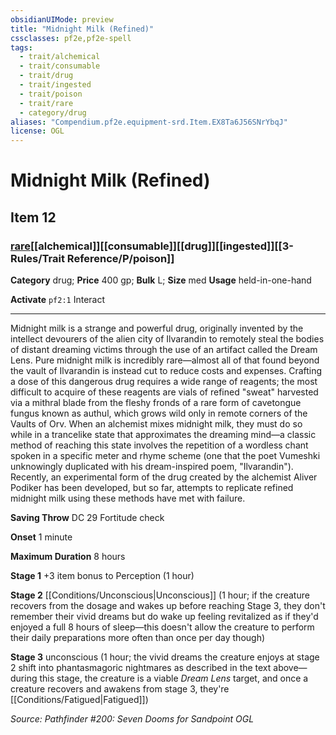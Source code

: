 ```yaml
---
obsidianUIMode: preview
title: "Midnight Milk (Refined)"
cssclasses: pf2e,pf2e-spell
tags:
  - trait/alchemical
  - trait/consumable
  - trait/drug
  - trait/ingested
  - trait/poison
  - trait/rare
  - category/drug
aliases: "Compendium.pf2e.equipment-srd.Item.EX8Ta6J56SNrYbqJ"
license: OGL
---
```

# Midnight Milk (Refined)
## Item 12
### [rare](rare.md "Rare Rarity Trait")[[alchemical]][[consumable]][[drug]][[ingested]][[3-Rules/Trait Reference/P/poison]]

**Category** drug; 
**Price** 400 gp; 
**Bulk** L; **Size** med
**Usage** held-in-one-hand

**Activate** `pf2:1` Interact

* * *

Midnight milk is a strange and powerful drug, originally invented by the intellect devourers of the alien city of Ilvarandin to remotely steal the bodies of distant dreaming victims through the use of an artifact called the Dream Lens. Pure midnight milk is incredibly rare—almost all of that found beyond the vault of Ilvarandin is instead cut to reduce costs and expenses. Crafting a dose of this dangerous drug requires a wide range of reagents; the most difficult to acquire of these reagents are vials of refined "sweat" harvested via a mithral blade from the fleshy fronds of a rare form of cavetongue fungus known as authul, which grows wild only in remote corners of the Vaults of Orv. When an alchemist mixes midnight milk, they must do so while in a trancelike state that approximates the dreaming mind—a classic method of reaching this state involves the repetition of a wordless chant spoken in a specific meter and rhyme scheme (one that the poet Vumeshki unknowingly duplicated with his dream-inspired poem, "Ilvarandin"). Recently, an experimental form of the drug created by the alchemist Aliver Podiker has been developed, but so far, attempts to replicate refined midnight milk using these methods have met with failure.

**Saving Throw** DC 29 Fortitude check

**Onset** 1 minute

**Maximum Duration** 8 hours

**Stage 1** +3 item bonus to Perception (1 hour)

**Stage 2** [[Conditions/Unconscious|Unconscious]] (1 hour; if the creature recovers from the dosage and wakes up before reaching Stage 3, they don't remember their vivid dreams but do wake up feeling revitalized as if they'd enjoyed a full 8 hours of sleep—this doesn't allow the creature to perform their daily preparations more often than once per day though)

**Stage 3** unconscious (1 hour; the vivid dreams the creature enjoys at stage 2 shift into phantasmagoric nightmares as described in the text above—during this stage, the creature is a viable _Dream Lens_ target, and once a creature recovers and awakens from stage 3, they're [[Conditions/Fatigued|Fatigued]])

*Source: Pathfinder #200: Seven Dooms for Sandpoint*
*OGL*